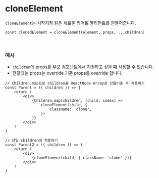 # cloneElement
`cloneElement`는 시작지점 같은 새로운 리액트 엘리먼트를 만들어줍니다.
```tsx
const clonedElement = cloneElement(element, props, ...children)
```
<br/>

### 예시
- `children`에 props를 부모 컴포넌트에서 지정하고 싶을 때 사용할 수 있습니다.
- 전달되는 props는 override 기존 props를 override 합니다.
```tsx
// Children.map으로 children을 ReactNode Array로 만들어준 후 적용하기
const Parent = ({ children }) => {
    return (
        <div>
            {Children.map(children, (child, index) =>
                cloneElement(child, {
                    className: 'clone',
                })
            )}
        </div>
    )
}

// 단일 children에 적용하기
const Parent2 = ({ children }) => {
    return (
        <div>
            {cloneElement(child, { className: 'clone' })}
        </div>
    )
}
```